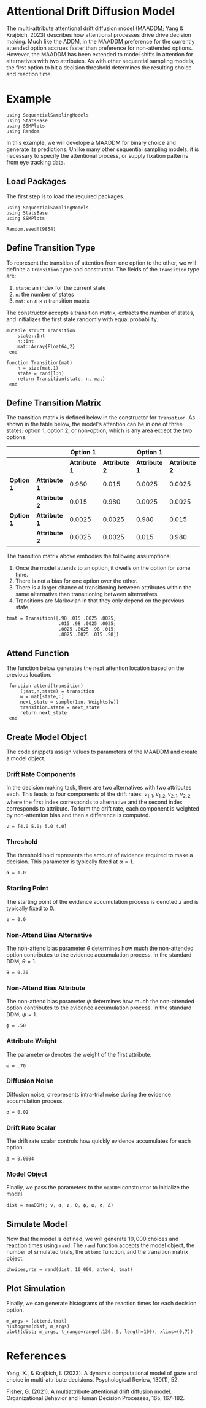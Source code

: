  # Attentional Drift Diffusion Model 

The multi-attribute attentional drift diffusion model (MAADDM; Yang & Krajbich, 2023) describes how attentional processes drive drive decision making. Much like the ADDM, in the MAADDM preference for the currently attended option accrues faster than preference for non-attended options. However, the MAADDM has been extended to model shifts in attention for alternatives with two attributes. As with other sequential sampling models, the first option to hit a decision threshold determines the resulting choice and reaction time.

# Example

```@setup maaDDM
using SequentialSamplingModels
using StatsBase
using SSMPlots 
using Random
```

In this example, we will develope a MAADDM for binary choice and generate its predictions. Unlike many other sequential sampling models, it is necessary to specify the attentional process, or supply fixation patterns from eye tracking data. 
## Load Packages
The first step is to load the required packages.

```@example maaDDM
using SequentialSamplingModels
using StatsBase
using SSMPlots 

Random.seed!(9854)
```

## Define Transition Type 

To represent the transition of attention from one option to the other, we will definite a `Transition` type and constructor. The fields of the `Transition` type are:

1. `state`: an index for the current state
2. `n`: the number of states
3. `mat`: an $n\times n$ transition matrix

The constructor accepts a transition matrix, extracts the number of states, and initializes the first state randomly with equal probability.

```@example maaDDM
mutable struct Transition
    state::Int 
    n::Int
    mat::Array{Float64,2} 
 end

function Transition(mat)
    n = size(mat,1)
    state = rand(1:n)
    return Transition(state, n, mat)
 end
```


## Define Transition Matrix 

The transition matrix is defined below in the constructor for `Transition`. As shown in the table below, the model's attention can be in one of three states: option 1, option 2, or non-option, which is any area except the two options.

|          	|              	| Option 1     	|             	| Option 1     	|             	|
|----------	|--------------	|--------------	|-------------	|--------------	|-------------	|
|          	|              	| **Attribute 1**  	| **Attribute 2** 	| **Attribute 1**  	| **Attribute 2** 	|
| **Option 1** 	| **Attribute 1**  	| 0.980         |0.015          |    0.0025    	| 0.0025        |
|          	| **Attribute 2**  	|    0.015      | 0.980          |     0.0025    | 0.0025        |
| **Option 1** 	| **Attribute 1**  	|    0.0025    	| 0.0025        | 0.980          |    0.015      |
|          	| **Attribute 2**  	|    0.0025    	| 0.0025       	|0.015          | 0.980          |


The transition matrix above embodies the following assumptions:

1. Once the model attends to an option, it dwells on the option for some time.
2. There is not a bias for one option over the other.
3. There is a larger chance of transitioning between attributes within the same alternative than transitioning between alternatives
4. Transitions are Markovian in that they only depend on the previous state.

 ```@example maaDDM
 tmat = Transition([.98 .015 .0025 .0025;
                    .015 .98 .0025 .0025;
                    .0025 .0025 .98 .015;
                    .0025 .0025 .015 .98])

```

## Attend Function 

The function below generates the next attention location based on the previous location. 

```@example maaDDM
 function attend(transition)
     (;mat,n,state) = transition
     w = mat[state,:]
     next_state = sample(1:n, Weights(w))
     transition.state = next_state
     return next_state
 end
```
## Create Model Object
The code snippets assign values to parameters of the MAADDM and create a model object.


### Drift Rate Components
In the decision making task, there are two alternatives with two attributes each. This leads to four components of the drift rates: $\nu_{1,1}, \nu_{1,2},\nu_{2,1},\nu_{2,2}$ where the first index corresponds to alternative and the second index corresponds to attribute.  To form the drift rate, each component is weighted by non-attention bias and then a difference is computed.
```@example maaDDM
ν = [4.0 5.0; 5.0 4.0]
```

### Threshold
The threshold hold represents the amount of evidence required to make a decision. This parameter is typically fixed at $\alpha = 1$.
```@example maaDDM
α = 1.0
```

### Starting Point
The starting point of the evidence accumulation process is denoted $z$ and is typically fixed to $0$.
```@example maaDDM
z = 0.0
```

### Non-Attend Bias Alternative
The non-attend bias parameter $\theta$ determines how much the non-attended option contributes to the 
evidence accumulation process. In the standard DDM, $\theta=1$. 
```@example maaDDM
θ = 0.30
```

### Non-Attend Bias Attribute
The non-attend bias parameter $\psi$ determines how much the non-attended option contributes to the 
evidence accumulation process. In the standard DDM, $\psi=1$. 
```@example maaDDM
ϕ = .50
```

### Attribute Weight
The parameter $\omega$ denotes the weight of the first attribute.
```@example maaDDM
ω = .70
```

### Diffusion Noise
Diffusion noise, $\sigma$ represents intra-trial noise during the evidence accumulation process.
```@example maaDDM
σ = 0.02
```

### Drift Rate Scalar
The drift rate scalar controls how quickly evidence accumulates for each option. 
```@example maaDDM
Δ = 0.0004 
```
### Model Object
Finally, we pass the parameters to the `maaDDM` constructor to initialize the model.
 ```@example maaDDM
dist = maaDDM(; ν, α, z, θ, ϕ, ω, σ, Δ)
```
## Simulate Model

Now that the model is defined, we will generate $10,000$ choices and reaction times using `rand`. The `rand` function accepts the model object, the number of simulated trials, the `attend` function, and the transition matrix object. 

 ```@example maaDDM
 choices,rts = rand(dist, 10_000, attend, tmat)
```
## Plot Simulation
Finally, we can generate histograms of the reaction times for each decision option. 
 ```@example maaDDM
m_args = (attend,tmat)
histogram(dist; m_args)
plot!(dist; m_args, t_range=range(.130, 5, length=100), xlims=(0,7))
```
# References

Yang, X., & Krajbich, I. (2023). A dynamic computational model of gaze and choice in multi-attribute decisions. Psychological Review, 130(1), 52.

Fisher, G. (2021). A multiattribute attentional drift diffusion model. Organizational Behavior and Human Decision Processes, 165, 167-182.